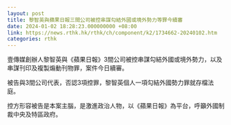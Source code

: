 ```yaml
---
layout: post
title: 黎智英與蘋果日報三間公司被控串謀勾結外國或境外勢力等罪今續審
date: 2024-01-02 18:28:23.000000000 +08:00
link: https://news.rthk.hk/rthk/ch/component/k2/1734662-20240102.htm
categories: rthk
---
```


壹傳媒創辦人黎智英與《蘋果日報》3間公司被控串謀勾結外國或境外勢力，以及串謀刊印及複製煽動刊物罪，案件今日續審。

被告與3間公司代表，否認3項控罪，黎智英個人一項勾結外國勢力罪就存檔法庭。

控方形容被告是本案主腦，是激進政治人物，以《蘋果日報》為平台，呼籲外國制裁中央及特區政府。
